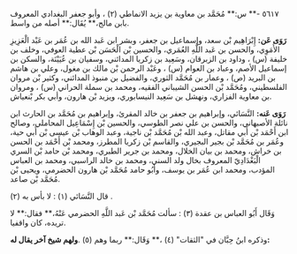 ٥٦١٧ -** س:** مُحَمَّد بن معاوية بن يزيد الانماطي (٢) ، وأبو جعفر البغدادي المعروف بابن مالج،** يُقَال:** أصله من واسط.

**رَوَى عَن:** إِبْرَاهِيم بْن سعد، وإسماعيل بن جعفر، وبشر ابن عَبد الله بن عُمَر بن عَبْد الْعَزِيزِ الأُمَوِي، والحسن بن عَبد اللَّهِ العُمَري، والحسين بْن الْحَسَن بْن عطية العوفي، وخلف بن خليفة (س) ، وداود بن الزبرقان، وسَعِيد بن زكريا المدائني، وسفيان بن عُيَيْنَة، والسكن بن إسماعيل الأصم، وعباد بن العوام (س) ، وعَبْد الرحمن بْن مالك بن مغول، وعلي بن هاشم بن البريد (ص) ، وعمار بن مُحَمَّد الثوري، والفضيل بن منبوذ المدائني، وكثير بْن مروان الفلسطيني، ومُحَمَّد بْن الحسن الشيباني الفقيه، ومحمد بن سملة الحراني (س) ، ومروان بن معاوية الفزاري، ونهشل بن سَعِيد النيسابوري، ويزيد بْن هارون، وأبي بكر بْنعياش.

**رَوَى عَنه:** النَّسَائي، وإبراهيم بن جعفر بن خالد المقرئ، وإبراهيم بن مُحَمَّد بن الحارث ابن نائلة الأصبهاني، والحسن بن علي نصر الطوسي، والحسين بْن إِسْمَاعِيل المحاملي، وصالح ابن أَحْمَد بْن أَبي مقاتل، وعبد الله بْن مُحَمَّد بْن ناجية، وعبد الوهاب بْن عيسى بْن أَبي حية، وعُمَر بن مُحَمَّد بْن بجير البجيري، والقاسم بْن زكريا المطرز، ومحمد بْن أَحْمَد بن الحسن بن خراش، ومحمد بن بيان الخلال، ومحمد بن جرير الطبري، ومحمد بْن حامد بْن السري الْبَغْدَادِيّ المعروف بخال ولد السني، ومحمد بن خالد الراسبي، ومحمد بن العباس المؤدب، ومحمد ابن عُمَر بن يوسف، وأَبُو حامد مُحَمَّد بْن هارون الحضرمي، ويحيى بْن مُحَمَّد بْن صاعد.

قال النَّسَائي (١) : لا بأس به (٢) .

وَقَال أَبُو العباس بن عقدة (٣) : سألت مُحَمَّد بْن عَبد اللَّهِ الحضرمي عَنْهُ،** فقال:** لا تريده، كان واقفيا.

وذكره ابنُ حِبَّان في "الثقات" (٤) ،** وَقَال:** ربما وهم (٥) .**ولهم شيخ آخر يقال له:**